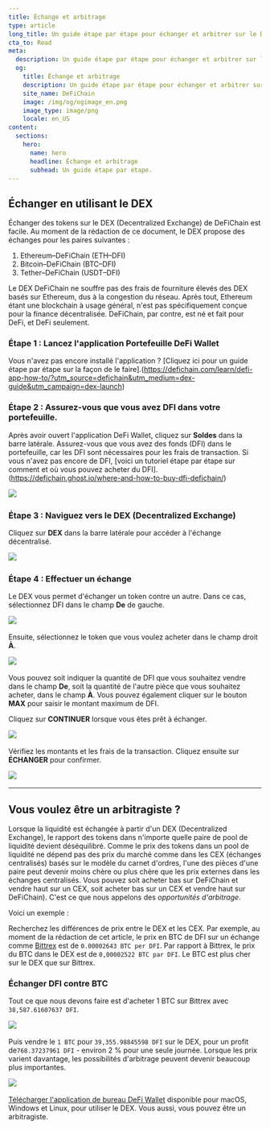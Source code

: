 ```yaml
---
title: Échange et arbitrage
type: article
long_title: Un guide étape par étape pour échanger et arbitrer sur le DEX
cta_to: Read
meta:
  description: Un guide étape par étape pour échanger et arbitrer sur le DEX
  og:
    title: Échange et arbitrage
    description: Un guide étape par étape pour échanger et arbitrer sur le DEX
    site_name: DeFiChain
    image: /img/og/ogimage_en.png
    image_type: image/png
    locale: en_US
content:
  sections:
    hero:
      name: hero
      headline: Échange et arbitrage
      subhead: Un guide étape par étape.
---
```


## Échanger en utilisant le DEX

Échanger des tokens sur le DEX (Decentralized Exchange) de DeFiChain est facile. Au moment de la rédaction de ce document, le DEX propose des échanges pour les paires suivantes :

1. Ethereum–DeFiChain (ETH–DFI)
2. Bitcoin–DeFiChain (BTC–DFI)
3. Tether–DeFiChain (USDT–DFI)

Le DEX DeFiChain ne souffre pas des frais de fourniture élevés des DEX basés sur Ethereum, dus à la congestion du réseau. Après tout, Ethereum étant une blockchain à usage général, n'est pas spécifiquement conçue pour la finance décentralisée. DeFiChain, par contre, est né et fait pour DeFi, et DeFi seulement.

### Étape 1 : Lancez l'application Portefeuille DeFi Wallet

Vous n'avez pas encore installé l'application ? [Cliquez ici pour un guide étape par étape sur la façon de le faire].(https://defichain.com/learn/defi-app-how-to/?utm_source=defichain&utm_medium=dex-guide&utm_campaign=dex-launch)

### Étape 2 : Assurez-vous que vous avez DFI dans votre portefeuille.

Après avoir ouvert l'application DeFi Wallet, cliquez sur **Soldes** dans la barre latérale. Assurez-vous que vous avez des fonds (DFI) dans le portefeuille, car les DFI sont nécessaires pour les frais de transaction. Si vous n'avez pas encore de DFI, [voici un tutoriel étape par étape sur comment et où vous pouvez acheter du DFI].(https://defichain.ghost.io/where-and-how-to-buy-dfi-defichain/)

<img src="/img/guides/installing-defi-app/wallets-choose.png" srcset="/img/guides/installing-defi-app/wallets-choose.png 1x, /img/guides/installing-defi-app/wallets-choose@2x.png 2x">

### Étape 3 : Naviguez vers le DEX (Decentralized Exchange)

Cliquez sur **DEX** dans la barre latérale pour accéder à l'échange décentralisé.

<img src="/img/guides/obtaining-tokens/go-to-dex.png" srcset="/img/guides/obtaining-tokens/go-to-dex.png 1x, /img/guides/obtaining-tokens/go-to-dex@2x.png 2x">

### Étape 4 : Effectuer un échange

Le DEX vous permet d'échanger un token contre un autre. Dans ce cas, sélectionnez DFI dans le champ **De** de gauche.

<img src="/img/guides/obtaining-tokens/dex-from.png" srcset="/img/guides/obtaining-tokens/dex-from.png 1x, /img/guides/obtaining-tokens/dex-from@2x.png 2x">

Ensuite, sélectionnez le token que vous voulez acheter dans le champ droit **À**.

<img src="/img/guides/obtaining-tokens/dex-to.png" srcset="/img/guides/obtaining-tokens/dex-to.png 1x, /img/guides/obtaining-tokens/dex-to@2x.png 2x">

Vous pouvez soit indiquer la quantité de DFI que vous souhaitez vendre dans le champ **De**, soit la quantité de l'autre pièce que vous souhaitez acheter, dans le champ **À**. Vous pouvez également cliquer sur le bouton **MAX** pour saisir le montant maximum de DFI.

Cliquez sur **CONTINUER** lorsque vous êtes prêt à échanger.

<img src="/img/guides/obtaining-tokens/ready-to-swap.png" srcset="/img/guides/obtaining-tokens/ready-to-swap.png 1x, /img/guides/obtaining-tokens/ready-to-swap@2x.png 2x">

Vérifiez les montants et les frais de la transaction. Cliquez ensuite sur **ÉCHANGER** pour confirmer.

<img src="/img/guides/obtaining-tokens/dex-verify.png" srcset="/img/guides/obtaining-tokens/dex-verify.png 1x, /img/guides/obtaining-tokens/dex-verify@2x.png 2x">

---

## Vous voulez être un arbitragiste ?

Lorsque la liquidité est échangée à partir d'un DEX (Decentralized Exchange), le rapport des tokens dans n'importe quelle paire de pool de liquidité devient déséquilibré. Comme le prix des tokens dans un pool de liquidité ne dépend pas des prix du marché comme dans les CEX (échanges centralisés) basés sur le modèle du carnet d'ordres, l'une des pièces d'une paire peut devenir moins chère ou plus chère que les prix externes dans les échanges centralisés. Vous pouvez soit acheter bas sur DeFiChain et vendre haut sur un CEX, soit acheter bas sur un CEX et vendre haut sur DeFiChain). C'est ce que nous appelons des _opportunités d'arbitrage_.

Voici un exemple :

Recherchez les différences de prix entre le DEX et les CEX. Par exemple, au moment de la rédaction de cet article, le prix en BTC de DFI sur un échange comme [Bittrex](https://global.bittrex.com/Market/Index?MarketName=BTC-DFI) est de `0.00002643 BTC per DFI`. Par rapport à Bittrex, le prix du BTC dans le DEX est de `0,00002522 BTC par DFI`. Le BTC est plus cher sur le DEX que sur Bittrex.

### Échanger DFI contre BTC

Tout ce que nous devons faire est d'acheter 1 BTC sur Bittrex avec `38,587.61607637 DFI`.

<img src="/img/guides/arbitrage/arbitrage-cex.png" srcset="/img/guides/arbitrage/arbitrage-cex.png 1x, /img/guides/arbitrage/arbitrage-cex@2x.png 2x">

Puis vendre le `1 BTC` pour `39,355.98845598 DFI` sur le DEX, pour un profit de`768.37237961 DFI` - environ 2 % pour une seule journée. Lorsque les prix varient davantage, les possibilités d'arbitrage peuvent devenir beaucoup plus importantes.

<img src="/img/guides/arbitrage/arbitrage1.png" srcset="/img/guides/arbitrage/arbitrage1.png 1x, /img/guides/arbitrage/arbitrage1@2x.png 2x">

[Télécharger l'application de bureau DeFi Wallet](/downloads) disponible pour macOS, Windows et Linux, pour utiliser le DEX. Vous aussi, vous pouvez être un arbitragiste.

